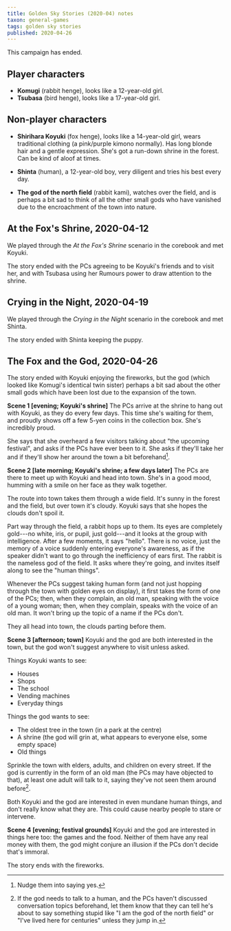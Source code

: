 ```yaml
---
title: Golden Sky Stories (2020-04) notes
taxon: general-games
tags: golden sky stories
published: 2020-04-26
---
```


<span class="highlight">This campaign has ended.</span>


Player characters
-----------------

* **Komugi** (rabbit henge), looks like a 12-year-old girl.
* **Tsubasa** (bird henge), looks like a 17-year-old girl.


Non-player characters
---------------------

- **Shirihara Koyuki** (fox henge), looks like a 14-year-old girl,
  wears traditional clothing (a pink/purple kimono normally).  Has
  long blonde hair and a gentle expression.  She's got a run-down
  shrine in the forest.  Can be kind of aloof at times.

* **Shinta** (human), a 12-year-old boy, very diligent and tries his
  best every day.

* **The god of the north field** (rabbit kami), watches over the
  field, and is perhaps a bit sad to think of all the other small gods
  who have vanished due to the encroachment of the town into nature.

At the Fox's Shrine, 2020-04-12
-------------------------------

We played through the *At the Fox's Shrine* scenario in the corebook
and met Koyuki.

The story ended with the PCs agreeing to be Koyuki's friends and to
visit her, and with Tsubasa using her Rumours power to draw attention
to the shrine.


Crying in the Night, 2020-04-19
-------------------------------

We played through the *Crying in the Night* scenario in the corebook
and met Shinta.

The story ended with Shinta keeping the puppy.


The Fox and the God, 2020-04-26
-------------------------------

The story ended with Koyuki enjoying the fireworks, but the god (which
looked like Komugi's identical twin sister) perhaps a bit sad about
the other small gods which have been lost due to the expansion of the
town.

**Scene 1 [evening; Koyuki's shrine]** The PCs arrive at the shrine to
hang out with Koyuki, as they do every few days.  This time she's
waiting for them, and proudly shows off a few 5-yen coins in the
collection box.  She's incredibly proud.

She says that she overheard a few visitors talking about "the upcoming
festival", and asks if the PCs have ever been to it.  She asks if
they'll take her and if they'll show her around the town a bit
beforehand[^s3_1].

[^s3_1]: Nudge them into saying yes.

**Scene 2 [late morning; Koyuki's shrine; a few days later]** The PCs
are there to meet up with Koyuki and head into town.  She's in a good
mood, humming with a smile on her face as they walk together.

The route into town takes them through a wide field.  It's sunny in
the forest and the field, but over town it's cloudy.  Koyuki says that
she hopes the clouds don't spoil it.

Part way through the field, a rabbit hops up to them.  Its eyes are
completely gold---no white, iris, or pupil, just gold---and it looks
at the group with intelligence.  After a few moments, it says "hello".
There is no voice, just the memory of a voice suddenly entering
everyone's awareness, as if the speaker didn't want to go through the
inefficiency of ears first.  The rabbit is the nameless god of the
field.  It asks where they're going, and invites itself along to see
the "human things".

Whenever the PCs suggest taking human form (and not just hopping
through the town with golden eyes on display), it first takes the form
of one of the PCs; then, when they complain, an old man, speaking with
the voice of a young woman; then, when they complain, speaks with the
voice of an old man.  It won't bring up the topic of a name if the PCs
don't.

They all head into town, the clouds parting before them.

**Scene 3 [afternoon; town]** Koyuki and the god are both interested
in the town, but the god won't suggest anywhere to visit unless asked.

Things Koyuki wants to see:

- Houses
- Shops
- The school
- Vending machines
- Everyday things

Things the god wants to see:

- The oldest tree in the town (in a park at the centre)
- A shrine (the god will grin at, what appears to everyone else, some empty space)
- Old things

Sprinkle the town with elders, adults, and children on every street.
If the god is currently in the form of an old man (the PCs may have
objected to that), at least one adult will talk to it, saying they've
not seen them around before[^s3_2].

[^s3_2]: If the god needs to talk to a human, and the PCs haven't
  discussed conversation topics beforehand, let them know that they
  can tell he's about to say something stupid like "I am the god of
  the north field" or "I've lived here for centuries" unless they jump
  in.

Both Koyuki and the god are interested in even mundane human things,
and don't really know what they are.  This could cause nearby people
to stare or intervene.

**Scene 4 [evening; festival grounds]** Koyuki and the god are
interested in things here too: the games and the food. Neither of them
have any real money with them, the god might conjure an illusion if
the PCs don't decide that's immoral.

The story ends with the fireworks.
